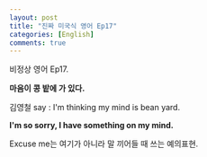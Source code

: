```yaml
---
layout: post
title: "진짜 미국식 영어 Ep17"
categories: [English]
comments: true
---
```


비정상 영어 Ep17. 

<b>마음이 콩 밭에 가 있다.</b>

김영철 say : I'm thinking my mind is bean yard.

<b>I'm so sorry, I have something on my mind.</b>

Excuse me는 여기가 아니라 말 끼어들 때 쓰는 예의표현.
